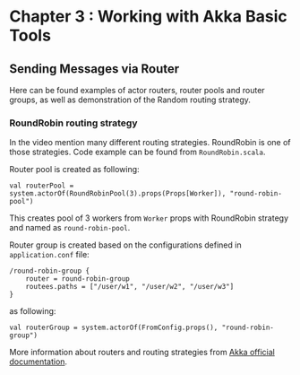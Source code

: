# Chapter 3 : Working with Akka Basic Tools
## Sending Messages via Router
Here can be found examples of actor routers, router pools and router groups, as well as demonstration of the Random routing strategy.

### RoundRobin routing strategy
In the video mention many different routing strategies. RoundRobin is one of those strategies. Code example can be found from `RoundRobin.scala`.

Router pool is created as following:

	val routerPool = system.actorOf(RoundRobinPool(3).props(Props[Worker]), "round-robin-pool")

This creates pool of 3 workers from `Worker` props with RoundRobin strategy and named as `round-robin-pool`.

Router group is created based on the configurations defined in `application.conf` file:

	/round-robin-group {
		router = round-robin-group
		routees.paths = ["/user/w1", "/user/w2", "/user/w3"]
	}
  
as following:

	val routerGroup = system.actorOf(FromConfig.props(), "round-robin-group")

More information about routers and routing strategies from [Akka official documentation](http://doc.akka.io/docs/akka/2.4.0/scala/routing.html).